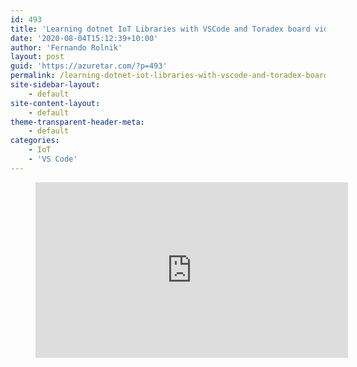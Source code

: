 ```yaml
---
id: 493
title: 'Learning dotnet IoT Libraries with VSCode and Toradex board video'
date: '2020-08-04T15:12:39+10:00'
author: 'Fernando Rolnik'
layout: post
guid: 'https://azuretar.com/?p=493'
permalink: /learning-dotnet-iot-libraries-with-vscode-and-toradex-board-video/
site-sidebar-layout:
    - default
site-content-layout:
    - default
theme-transparent-header-meta:
    - default
categories:
    - IoT
    - 'VS Code'
---
```


<figure class="wp-block-embed-youtube alignleft wp-block-embed is-type-video is-provider-youtube wp-embed-aspect-16-9 wp-has-aspect-ratio"><div class="wp-block-embed__wrapper"><div class="ast-oembed-container " style="height: 100%;"><iframe allow="accelerometer; autoplay; clipboard-write; encrypted-media; gyroscope; picture-in-picture; web-share" allowfullscreen="" frameborder="0" height="281" loading="lazy" referrerpolicy="strict-origin-when-cross-origin" src="https://www.youtube.com/embed/qjn9u62WWQg?feature=oembed" title="Learning dotnet IoT Libraries with VSCode and Toradex board" width="500"></iframe></div></div></figure>Today our guest is [Matheus Castello](https://twitter.com/math_castello) from [MicroHobby](https://microhobby.com.br/). He will make a brief demo of the use of GPIO with .NET Core, [.NET/IoT libs](https://github.com/dotnet/iot), using Vscode, doing deploy and remote debugging on an embedded [Linux ](https://twitter.com/hashtag/linux?src=hashtag_click)Toradex board.

.NET Core can be used to build applications for IoT devices and scenarios. IoT applications typically interact with sensors, displays and input devices that require the use of GPIO pins, serial ports or similar hardware.

Visit [Micro Hobby channel on YouTube](https://www.youtube.com/channel/UC431MbbedNKuIuDBPeSCdyg)

[Visual Studio Code Extension for Torizon](https://developer.toradex.com/knowledge-base/visual-studio-code-development-extension-pythonnet-core)

#### **Follow us on Twitter**

[@azuretar](https://twitter.com/azuretar) [@fernandorolnik](https://twitter.com/fernandorolnik) [@jorgearteiro](https://twitter.com/jorgearteiro) [@math\_castello](https://twitter.com/math_castello)